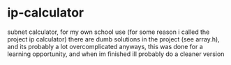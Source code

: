 # ip-calculator
subnet calculator, for my own school use (for some reason i called the project ip calculator)
there are dumb solutions in the project (see array.h), and its probably a lot overcomplicated
anyways, this was done for a learning opportunity, and when im finished ill probably do a cleaner version
